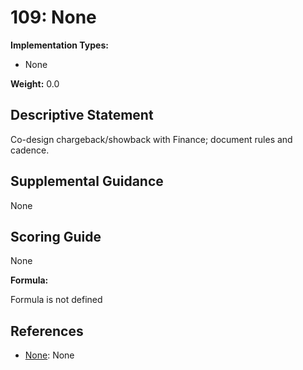 # 109: None

**Implementation Types:**

- None

**Weight:** 0.0

## Descriptive Statement

Co-design chargeback/showback with Finance; document rules and cadence.

## Supplemental Guidance

None

## Scoring Guide

None

**Formula:**

Formula is not defined

## References

- [None](None): None

